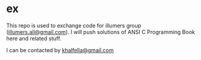 ex
==

This repo is used to exchange code for illumers group (illumers.all@gmail.com).
I will push solutions of ANSI C Programming Book here and related stuff.

I can be contacted by khalfella@gmail.com
